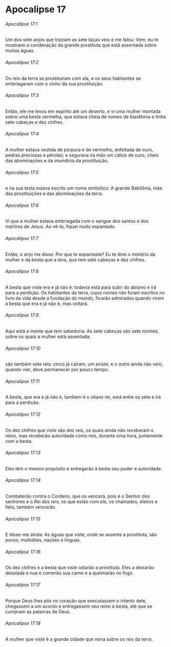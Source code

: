 # Apocalipse 17

###### Apocalipse 17:1

Um dos sete anjos que traziam as sete taças veio e me falou: Vem, eu te mostrarei a condenação da grande prostituta que está assentada sobre muitas águas.

###### Apocalipse 17:2

Os reis da terra se prostituíram com ela, e os seus habitantes se embriagaram com o vinho da sua prostituição.

###### Apocalipse 17:3

Então, ele me levou em espírito até um deserto, e vi uma mulher montada sobre uma besta vermelha, que estava cheia de nomes de blasfêmia e tinha sete cabeças e dez chifres.

###### Apocalipse 17:4

A mulher estava vestida de púrpura e de vermelho, enfeitada de ouro, pedras preciosas e pérolas; e segurava na mão um cálice de ouro, cheio das abominações e da imundícia da prostituição,

###### Apocalipse 17:5

e na sua testa estava escrito um nome simbólico: A grande Babilônia, mãe das prostituições e das abominações da terra.

###### Apocalipse 17:6

Vi que a mulher estava embriagada com o sangue dos santos e dos mártires de Jesus. Ao vê-la, fiquei muito espantado.

###### Apocalipse 17:7

Então, o anjo me disse: Por que te espantaste? Eu te direi o mistério da mulher e da besta que a leva, que tem sete cabeças e dez chifres.

###### Apocalipse 17:8

A besta que viste era e já não é; todavia está para subir do abismo e irá para a perdição. Os habitantes da terra, cujos nomes não foram escritos no livro da vida desde a fundação do mundo, ficarão admirados quando virem a besta que era e já não é, mas voltará.

###### Apocalipse 17:9

Aqui está a mente que tem sabedoria: As sete cabeças são sete montes, sobre os quais a mulher está assentada;

###### Apocalipse 17:10

são também sete reis: cinco já caíram; um existe; e o outro ainda não veio; quando vier, deve permanecer por pouco tempo.

###### Apocalipse 17:11

A besta, que era e já não é, também é o oitavo rei, está entre os sete e irá para a perdição.

###### Apocalipse 17:12

Os dez chifres que viste são dez reis, os quais ainda não receberam o reino, mas receberão autoridade como reis, durante uma hora, juntamente com a besta.

###### Apocalipse 17:13

Eles têm o mesmo propósito e entregarão à besta seu poder e autoridade.

###### Apocalipse 17:14

Combaterão contra o Cordeiro, que os vencerá, pois é o Senhor dos senhores e o Rei dos reis; os que estão com ele, os chamados, eleitos e fiéis, também vencerão.

###### Apocalipse 17:15

E disse-me ainda: As águas que viste, onde se assenta a prostituta, são povos, multidões, nações e línguas.

###### Apocalipse 17:16

Os dez chifres e a besta que viste odiarão a prostituta. Eles a deixarão desolada e nua e comerão sua carne e a queimarão no fogo.

###### Apocalipse 17:17

Porque Deus lhes pôs no coração que executassem o intento dele, chegassem a um acordo e entregassem seu reino à besta, até que se cumpram as palavras de Deus.

###### Apocalipse 17:18

A mulher que viste é a grande cidade que reina sobre os reis da terra.

